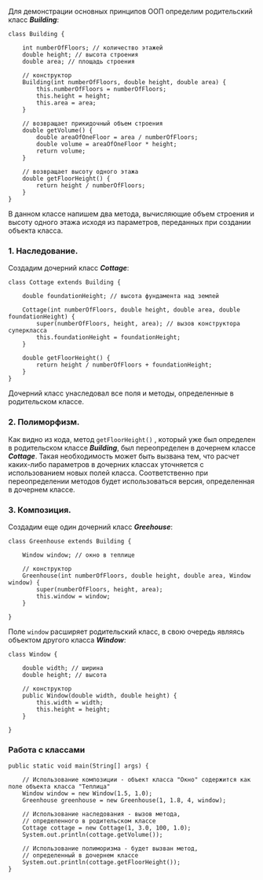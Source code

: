 Для демонстрации основных принципов ООП определим родительский класс ***Building***:

```
class Building {

	int numberOfFloors; // количество этажей
	double height; // высота строения
	double area; // площадь строения
	
	// конструктор
	Building(int numberOfFloors, double height, double area) {
		this.numberOfFloors = numberOfFloors;
		this.height = height;
		this.area = area;
	}

	// возвращает прикидочный объем строения
	double getVolume() {
		double areaOfOneFloor = area / numberOfFloors;
		double volume = areaOfOneFloor * height;
		return volume;
	}
	
	// возвращает высоту одного этажа
	double getFloorHeight() {
		return height / numberOfFloors;
	}
}
```
В данном классе напишем два метода, вычисляющие объем строения и высоту одного этажа исходя из параметров, переданных при создании объекта класса.

### 1. Наследование.

Создадим дочерний класс ***Cottage***:

```
class Cottage extends Building {
	
	double foundationHeight; // высота фундамента над землей
	
	Cottage(int numberOfFloors, double height, double area, double foundationHeight) {
		super(numberOfFloors, height, area); // вызов конструктора суперкласса
		this.foundationHeight = foundationHeight;
	}

	double getFloorHeight() {
		return height / numberOfFloors + foundationHeight;
	}
}
```
Дочерний класс унаследовал все поля и методы, определенные в родительском классе.

### 2. Полиморфизм.
Как видно из кода, метод ```getFloorHeight()``` , который уже был определен в родительском классе ***Building***, был переопределен в дочернем классе ***Cottage***. Такая необходимость может быть вызвана тем, что расчет каких-либо параметров в дочерних классах уточняется с использованием новых полей класса. Соответственно при переопределении методов будет использоваться версия, определенная в дочернем классе.


### 3. Композиция.

Создадим еще один дочерний класс ***Greehouse***:
```
class Greenhouse extends Building {
	
	Window window; // окно в теплице
	
	// конструктор
	Greenhouse(int numberOfFloors, double height, double area, Window window) {
		super(numberOfFloors, height, area);
		this.window = window;
	}

}
```
Поле ```window``` расширяет родительский класс, в свою очередь являясь объектом другого клаcса ***Window***:

```
class Window {
	
	double width; // ширина
	double height; // высота
	
	// конструктор
	public Window(double width, double height) {
		this.width = width;
		this.height = height;
	}
		
}
```

### Работа с классами

```
public static void main(String[] args) {
	
	// Использование композиции - объект класса "Окно" содержится как поле объекта класса "Теплица"
	Window window = new Window(1.5, 1.0);
	Greenhouse greenhouse = new Greenhouse(1, 1.8, 4, window);
	
	// Использование наследования - вызов метода,
	// определенного в родительском классе
	Cottage cottage = new Cottage(1, 3.0, 100, 1.0);
	System.out.println(cottage.getVolume());
			
	// Использование полиморизма - будет вызван метод, 
	// определенный в дочернем классе
	System.out.println(cottage.getFloorHeight());
}
```

